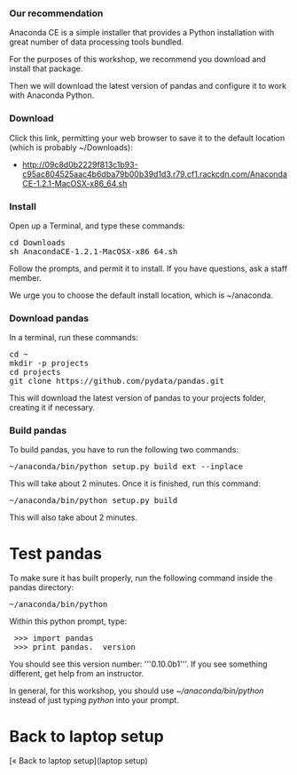 ### Our recommendation

Anaconda CE is a simple installer that provides a Python installation with great number of data processing tools bundled.

For the purposes of this workshop, we recommend you download and install that package.

Then we will download the latest version of pandas and configure it to work with Anaconda Python.

### Download

Click this link, permitting your web browser to save it to the default location (which is probably ~/Downloads):

* http://09c8d0b2229f813c1b93-c95ac804525aac4b6dba79b00b39d1d3.r79.cf1.rackcdn.com/AnacondaCE-1.2.1-MacOSX-x86_64.sh

### Install

Open up a Terminal, and type these commands:

<pre>
cd Downloads
sh AnacondaCE-1.2.1-MacOSX-x86_64.sh
</pre>

Follow the prompts, and permit it to install. If you have questions, ask a staff member.

We urge you to choose the default install location, which is ~/anaconda.

### Download pandas

In a terminal, run these commands:

<pre>
cd ~
mkdir -p projects
cd projects
git clone https://github.com/pydata/pandas.git
</pre>

This will download the latest version of pandas to your projects folder, creating it if necessary.

### Build pandas

To build pandas, you have to run the following two commands:

<pre>~/anaconda/bin/python setup.py build_ext --inplace</pre>

This will take about 2 minutes. Once it is finished, run this command:

<pre>~/anaconda/bin/python setup.py build</pre>

This will also take about 2 minutes.

# Test pandas

To make sure it has built properly, run the following command inside the pandas directory:

<pre>~/anaconda/bin/python</pre>

Within this python prompt, type:

<pre>
 >>> import pandas
 >>> print pandas.__version__
</pre>

You should see this version number: '''0.10.0b1'''. If you see something different, get help from an instructor.

In general, for this workshop, you should use *~/anaconda/bin/python* instead of just typing *python* into your prompt.

# Back to laptop setup

[&laquo; Back to laptop setup](laptop setup)